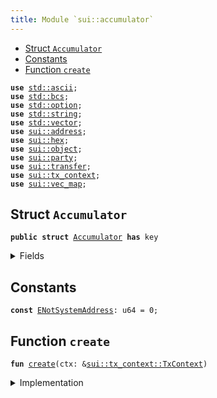```yaml
---
title: Module `sui::accumulator`
---
```




-  [Struct `Accumulator`](#sui_accumulator_Accumulator)
-  [Constants](#@Constants_0)
-  [Function `create`](#sui_accumulator_create)


<pre><code><b>use</b> <a href="../std/ascii.md#std_ascii">std::ascii</a>;
<b>use</b> <a href="../std/bcs.md#std_bcs">std::bcs</a>;
<b>use</b> <a href="../std/option.md#std_option">std::option</a>;
<b>use</b> <a href="../std/string.md#std_string">std::string</a>;
<b>use</b> <a href="../std/vector.md#std_vector">std::vector</a>;
<b>use</b> <a href="../sui/address.md#sui_address">sui::address</a>;
<b>use</b> <a href="../sui/hex.md#sui_hex">sui::hex</a>;
<b>use</b> <a href="../sui/object.md#sui_object">sui::object</a>;
<b>use</b> <a href="../sui/party.md#sui_party">sui::party</a>;
<b>use</b> <a href="../sui/transfer.md#sui_transfer">sui::transfer</a>;
<b>use</b> <a href="../sui/tx_context.md#sui_tx_context">sui::tx_context</a>;
<b>use</b> <a href="../sui/vec_map.md#sui_vec_map">sui::vec_map</a>;
</code></pre>



<a name="sui_accumulator_Accumulator"></a>

## Struct `Accumulator`



<pre><code><b>public</b> <b>struct</b> <a href="../sui/accumulator.md#sui_accumulator_Accumulator">Accumulator</a> <b>has</b> key
</code></pre>



<details>
<summary>Fields</summary>


<dl>
<dt>
<code>id: <a href="../sui/object.md#sui_object_UID">sui::object::UID</a></code>
</dt>
<dd>
</dd>
</dl>


</details>

<a name="@Constants_0"></a>

## Constants


<a name="sui_accumulator_ENotSystemAddress"></a>



<pre><code><b>const</b> <a href="../sui/accumulator.md#sui_accumulator_ENotSystemAddress">ENotSystemAddress</a>: u64 = 0;
</code></pre>



<a name="sui_accumulator_create"></a>

## Function `create`



<pre><code><b>fun</b> <a href="../sui/accumulator.md#sui_accumulator_create">create</a>(ctx: &<a href="../sui/tx_context.md#sui_tx_context_TxContext">sui::tx_context::TxContext</a>)
</code></pre>



<details>
<summary>Implementation</summary>


<pre><code><b>fun</b> <a href="../sui/accumulator.md#sui_accumulator_create">create</a>(ctx: &TxContext) {
    <b>assert</b>!(ctx.sender() == @0x0, <a href="../sui/accumulator.md#sui_accumulator_ENotSystemAddress">ENotSystemAddress</a>);
    <a href="../sui/transfer.md#sui_transfer_share_object">transfer::share_object</a>(<a href="../sui/accumulator.md#sui_accumulator_Accumulator">Accumulator</a> {
        id: <a href="../sui/object.md#sui_object_sui_accumulator_root_object_id">object::sui_accumulator_root_object_id</a>(),
    })
}
</code></pre>



</details>
